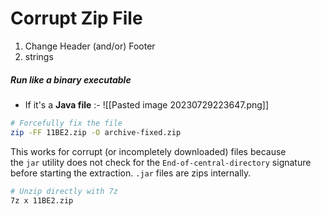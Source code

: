# Corrupt Zip File
1) Change Header (and/or) Footer
2) strings

 
##### Run like a binary executable
- If it's a **Java file** :-
	![[Pasted image 20230729223647.png]]

```sh
# Forcefully fix the file
zip -FF 11BE2.zip -O archive-fixed.zip
```
This works for corrupt (or incompletely downloaded) files because the `jar` utility does not check for the `End-of-central-directory` signature before starting the extraction.
`.jar` files are zips internally.

```sh
# Unzip directly with 7z
7z x 11BE2.zip
```
